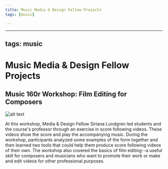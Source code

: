 ```yaml
---
title: Music Media & Design Fellow Projects
tags: [music]

---
```


---
tags: music
---

# Music Media & Design Fellow Projects

## Music 160r Workshop: Film Editing for Composers
![alt text](https://files.slack.com/files-pri/T0HTW3H0V-F04ANP1K5HU/music_160r_workshop.png?pub_secret=933ce1570f)

At this workshop, Media & Design Fellow Siriana Lundgren led students and the course's professor through an exercise in score following videos. These videos show the score and play the accompanying music. During the workshop, participants analyzed some examples of the form together and then learned two tools that could help them produce score following videos of their own. The workshop also covered the basics of film editing--a useful skill for composers and musicians who want to promote their work or make and edit videos for other professional purposes.
